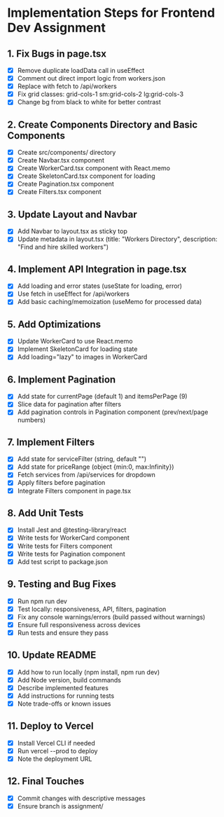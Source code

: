 # Implementation Steps for Frontend Dev Assignment

## 1. Fix Bugs in page.tsx
- [x] Remove duplicate loadData call in useEffect
- [x] Comment out direct import logic from workers.json
- [x] Replace with fetch to /api/workers
- [x] Fix grid classes: grid-cols-1 sm:grid-cols-2 lg:grid-cols-3
- [x] Change bg from black to white for better contrast

## 2. Create Components Directory and Basic Components
- [x] Create src/components/ directory
- [x] Create Navbar.tsx component
- [x] Create WorkerCard.tsx component with React.memo
- [x] Create SkeletonCard.tsx component for loading
- [x] Create Pagination.tsx component
- [x] Create Filters.tsx component

## 3. Update Layout and Navbar
- [x] Add Navbar to layout.tsx as sticky top
- [x] Update metadata in layout.tsx (title: "Workers Directory", description: "Find and hire skilled workers")

## 4. Implement API Integration in page.tsx
- [x] Add loading and error states (useState for loading, error)
- [x] Use fetch in useEffect for /api/workers
- [x] Add basic caching/memoization (useMemo for processed data)

## 5. Add Optimizations
- [x] Update WorkerCard to use React.memo
- [x] Implement SkeletonCard for loading state
- [x] Add loading="lazy" to images in WorkerCard

## 6. Implement Pagination
- [x] Add state for currentPage (default 1) and itemsPerPage (9)
- [x] Slice data for pagination after filters
- [x] Add pagination controls in Pagination component (prev/next/page numbers)

## 7. Implement Filters
- [x] Add state for serviceFilter (string, default "")
- [x] Add state for priceRange (object {min:0, max:Infinity})
- [x] Fetch services from /api/services for dropdown
- [x] Apply filters before pagination
- [x] Integrate Filters component in page.tsx

## 8. Add Unit Tests
- [x] Install Jest and @testing-library/react
- [x] Write tests for WorkerCard component
- [x] Write tests for Filters component
- [x] Write tests for Pagination component
- [x] Add test script to package.json

## 9. Testing and Bug Fixes
- [x] Run npm run dev
- [x] Test locally: responsiveness, API, filters, pagination
- [x] Fix any console warnings/errors (build passed without warnings)
- [x] Ensure full responsiveness across devices
- [x] Run tests and ensure they pass

## 10. Update README
- [x] Add how to run locally (npm install, npm run dev)
- [x] Add Node version, build commands
- [x] Describe implemented features
- [x] Add instructions for running tests
- [x] Note trade-offs or known issues

## 11. Deploy to Vercel
- [x] Install Vercel CLI if needed
- [x] Run vercel --prod to deploy
- [x] Note the deployment URL

## 12. Final Touches
- [x] Commit changes with descriptive messages
- [x] Ensure branch is assignment/<your-name>
